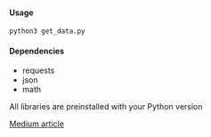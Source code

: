 #### Usage
`python3 get_data.py`

#### Dependencies
* requests
* json
* math

All libraries are preinstalled with your Python version


[Medium article](https://js-on.medium.com/identify-websocket-clients-with-autobahn-twisted-and-python-3f90b4c135d4)